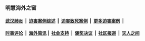 
### 明慧海外之窗

####  [武汉肺炎](indexes/365.md?t=07031700) &nbsp;|&nbsp;  [迫害案例综述](indexes/328.md?t=07031700) &nbsp;|&nbsp; [迫害致死案例](indexes/277.md?t=07031700)  &nbsp;|&nbsp; [更多迫害案例](indexes/81.md?t=07031700)  &nbsp;|&nbsp; 
####  [时事评论](indexes/19.md?t=07031700) &nbsp;|&nbsp; [海外简讯](indexes/245.md?t=07031700)&nbsp;|&nbsp;  [社会支持](indexes/140.md?t=07031700) &nbsp;|&nbsp; [褒奖决议](indexes/282.md?t=07031700) &nbsp;|&nbsp; [社区报道](indexes/91.md?t=07031700)  &nbsp;|&nbsp; [天人之间](indexes/78.md?t=07031700) 

